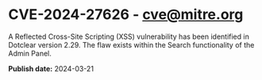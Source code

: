 # CVE-2024-27626 - cve@mitre.org

A Reflected Cross-Site Scripting (XSS) vulnerability has been identified in Dotclear version 2.29. The flaw exists within the Search functionality of the Admin Panel.

**Publish date:** 2024-03-21
